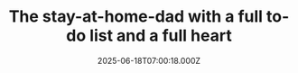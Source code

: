 ---
title: "The stay-at-home-dad with a full to-do list and a full heart"
date: 2025-06-18T07:00:18.000Z
category: Human Kindness
externalLink: "https://www.positive.news/society/the-stay-at-home-dad-with-a-full-to-do-list-and-a-full-heart/"
image: ""
excerpt: "Andrew Cattanach didn’t expect to become a stay-at-home dad, but now the father of two wouldn’t have it any other way The post The stay-at-home-dad with a full to-do list and a full heart appeared first on Positive News.…"
---